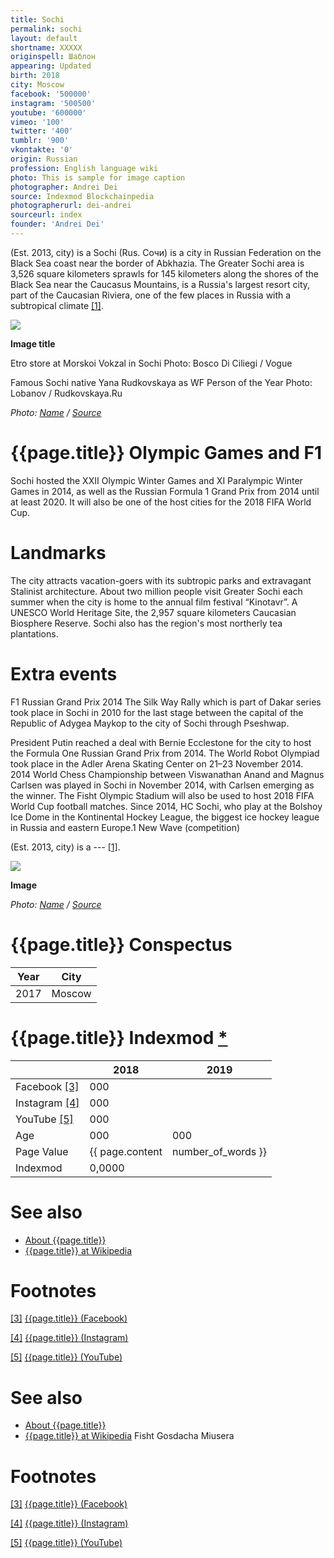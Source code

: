 ```yaml
---
title: Sochi
permalink: sochi
layout: default
shortname: XXXXX
originspell: Шаблон
appearing: Updated
birth: 2018
city: Moscow
facebook: '500000'
instagram: '500500'
youtube: '600000'
vimeo: '100'
twitter: '400'
tumblr: '900'
vkontakte: '0'
origin: Russian
profession: English language wiki
photo: This is sample for image caption
photographer: Andrei Dei
source: Indexmod Blockchainpedia
photographerurl: dei-andrei
sourceurl: index
founder: 'Andrei Dei'
---
```


(Est. 2013, city) is a Sochi (Rus. Сочи) is a city in Russian Federation on the Black Sea coast near the border of Abkhazia. The Greater Sochi area is 3,526 square kilometers sprawls for 145 kilometers along the shores of the Black Sea near the Caucasus Mountains, is a Russia's largest resort city, part of the Caucasian Riviera, one of the few places in Russia with a subtropical climate <span id="a1">[\[1\]](#f1)</span>.

![](/encyclopedia/images/image-name.jpg)

**Image title**

Etro store at Morskoi Vokzal in Sochi
Photo: Bosco Di Ciliegi / Vogue

Famous Sochi native Yana Rudkovskaya as WF Person of the Year
Photo: Lobanov / Rudkovskaya.Ru

*Photo: [Name](index) / [Source](index)*

# {{page.title}} Olympic Games and F1

Sochi hosted the XXII Olympic Winter Games and XI Paralympic Winter Games in 2014, as well as the Russian Formula 1 Grand Prix from 2014 until at least 2020. It will also be one of the host cities for the 2018 FIFA World Cup.

# Landmarks

The city attracts vacation-goers with its subtropic parks and extravagant Stalinist architecture. About two million people visit Greater Sochi each summer when the city is home to the annual film festival “Kinotavr”. A UNESCO World Heritage Site, the 2,957 square kilometers Caucasian Biosphere Reserve. Sochi also has the region's most northerly tea plantations.

# Extra events

F1 Russian Grand Prix 2014 The Silk Way Rally which is part of Dakar series took place in Sochi in 2010 for the last stage between the capital of the Republic of Adygea Maykop to the city of Sochi through Pseshwap.

President Putin reached a deal with Bernie Ecclestone for the city to host the Formula One Russian Grand Prix from 2014.
The World Robot Olympiad took place in the Adler Arena Skating Center on 21–23 November 2014.
2014 World Chess Championship between Viswanathan Anand and Magnus Carlsen was played in Sochi in November 2014, with Carlsen emerging as the winner.
The Fisht Olympic Stadium will also be used to host 2018 FIFA World Cup football matches.
Since 2014, HC Sochi, who play at the Bolshoy Ice Dome in the Kontinental Hockey League, the biggest ice hockey league in Russia and eastern Europe.1
New Wave (competition)

(Est. 2013, city) is a --- <span id="a1">[\[1\]](#f1)</span>.

![](/encyclopedia/images/{{page.permalink}}.jpg)

**Image**

*Photo: [Name](index) / [Source](index)*

# {{page.title}} Conspectus

|Year|City|
|-|-|
|2017|Moscow|

# {{page.title}} Indexmod [*](indexmod)

||2018|2019|
|-|-|-|
|Facebook <span id="a3">[\[3\]](#f3)</span>|000||
|Instagram <span id="a4">[\[4\]](#f4)</span>|000||
|YouTube <span id="a5">[\[5\]](#f5)</span>|000||
|Age|000|000|
|Page Value|{{ page.content | number_of_words }}||
|Indexmod|0,0000||

# See also

+ [About {{page.title}}](index)
+ [{{page.title}} at Wikipedia](index)

# Footnotes

[[3]](#a3) <span id="f3"></span> [{{page.title}} (Facebook)](index)

[[4]](#a4) <span id="f4"></span> [{{page.title}} (Instagram)](index)

[[5]](#a5) <span id="f5"></span> [{{page.title}} (YouTube)](index)



# See also

+ [About {{page.title}}](index)
+ [{{page.title}} at Wikipedia](index)
Fisht
Gosdacha Miusera

# Footnotes

[[3]](#a3) <span id="f3"></span> [{{page.title}} (Facebook)](index)

[[4]](#a4) <span id="f4"></span> [{{page.title}} (Instagram)](index)

[[5]](#a5) <span id="f5"></span> [{{page.title}} (YouTube)](index)
